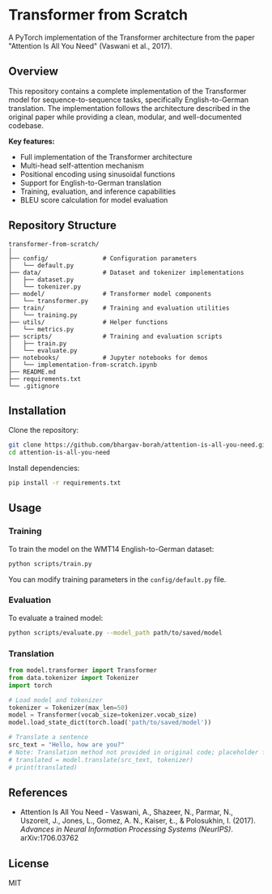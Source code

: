 # Transformer from Scratch

A PyTorch implementation of the Transformer architecture from the paper "Attention Is All You Need" (Vaswani et al., 2017).

## Overview

This repository contains a complete implementation of the Transformer model for sequence-to-sequence tasks, specifically English-to-German translation. The implementation follows the architecture described in the original paper while providing a clean, modular, and well-documented codebase.

**Key features:**

- Full implementation of the Transformer architecture
- Multi-head self-attention mechanism
- Positional encoding using sinusoidal functions
- Support for English-to-German translation
- Training, evaluation, and inference capabilities
- BLEU score calculation for model evaluation

## Repository Structure

```
transformer-from-scratch/
│
├── config/               # Configuration parameters
│   └── default.py
├── data/                 # Dataset and tokenizer implementations
│   ├── dataset.py
│   └── tokenizer.py
├── model/                # Transformer model components
│   └── transformer.py
├── train/                # Training and evaluation utilities
│   └── training.py
├── utils/                # Helper functions
│   └── metrics.py
├── scripts/              # Training and evaluation scripts
│   ├── train.py
│   └── evaluate.py
├── notebooks/            # Jupyter notebooks for demos
│   └── implementation-from-scratch.ipynb
├── README.md
├── requirements.txt
└── .gitignore
```

## Installation

Clone the repository:

```bash
git clone https://github.com/bhargav-borah/attention-is-all-you-need.git
cd attention-is-all-you-need
```

Install dependencies:

```bash
pip install -r requirements.txt
```

## Usage

### Training

To train the model on the WMT14 English-to-German dataset:

```bash
python scripts/train.py
```

You can modify training parameters in the `config/default.py` file.

### Evaluation

To evaluate a trained model:

```bash
python scripts/evaluate.py --model_path path/to/saved/model
```

### Translation

```python
from model.transformer import Transformer
from data.tokenizer import Tokenizer
import torch

# Load model and tokenizer
tokenizer = Tokenizer(max_len=50)
model = Transformer(vocab_size=tokenizer.vocab_size)
model.load_state_dict(torch.load('path/to/saved/model'))

# Translate a sentence
src_text = "Hello, how are you?"
# Note: Translation method not provided in original code; placeholder for user implementation
# translated = model.translate(src_text, tokenizer)
# print(translated)
```

## References

- Attention Is All You Need - Vaswani, A., Shazeer, N., Parmar, N., Uszoreit, J., Jones, L., Gomez, A. N., Kaiser, Ł., & Polosukhin, I. (2017). *Advances in Neural Information Processing Systems (NeurIPS)*. arXiv:1706.03762

## License

MIT